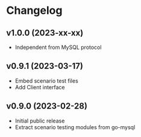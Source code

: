 # Changelog

## v1.0.0 (2023-xx-xx)
- Independent from MySQL protocol

## v0.9.1 (2023-03-17)
- Embed scenario test files
- Add Client interface

## v0.9.0 (2023-02-28)
- Initial public release  
- Extract scenario testing modules from go-mysql
